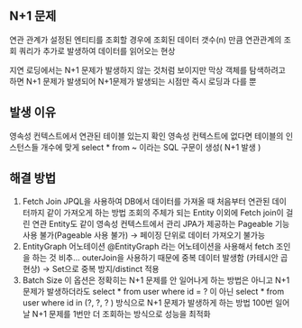 ## N+1 문제
연관 관계가 설정된 엔티티를 조회할 경우에 조회된 데이터 갯수(n) 만큼 연관관계의 조회 쿼리가 추가로 발생하여 데이터를 읽어오는 현상

지연 로딩에서는 N+1 문제가 발생하지 않는 것처럼 보이지만
막상 객체를 탐색하려고 하면 N+1 문제가 발생되어 N+1문제가 발생되는 시점만 즉시 로딩과 다를 뿐

## 발생 이유
영속성 컨텍스트에서 연관된 테이블 있는지 확인
영속성 컨텍스트에 없다면 테이블의 인스턴스들 개수에 맞게 select * from ~ 이라는 SQL 구문이 생성( N+1 발생 )


## 해결 방법
1. Fetch Join
JPQL을 사용하여 DB에서 데이터를 가져올 때 처음부터 연관된 데이터까지 같이 가져오게 하는 방법
조회의 주체가 되는 Entity 이외에 Fetch join이 걸린 연관 Entity도 같이 영속성 컨텍스트에서 관리
JPA가 제공하는 Pageable 기능 사용 불가(Pageable 사용 불가) → 페이징 단위로 데이터 가져오기 불가능
3. EntityGraph 어노테이션
@EntityGraph 라는 어노테이션을 사용해서 fetch 조인을 하는 것 비추...
outerJoin을 사용하기 때문에 중복 데이터 발생함 (카테시안 곱 현상)
→ Set으로 중복 방지/distinct 적용
4. Batch Size
이 옵션은 정확히는 N+1 문제를 안 일어나게 하는 방법은 아니고 
N+1 문제가 발생하더라도 select * from user where id = ? 이 아닌 select * from user where id in (?, ?, ? ) 방식으로 N+1 문제가 발생하게 하는 방법
100번 일어날 N+1 문제를 1번만 더 조회하는 방식으로 성능을 최적화



